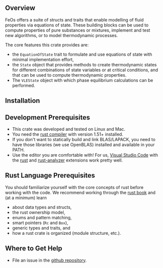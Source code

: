 ## Overview

FeOs offers a suite of structs and traits that enable modelling of fluid properties via equations of state.
These building blocks can be used to compute properties of pure substances or mixtures, implement and test new algorithms, or to model thermodynamic processes.

The core features this crate provides are:

- the `EquationOfState` trait to formulate and use equations of state with minimal implementation effort,
- the `State` object that provides methods to create thermodynamic states for different combinations of state variables or at critical conditions, and that can be used to compute thermodynamic properties.
- The `VLEState` object with which phase equilibrium calculations can be performed.

## Installation

## Development Prerequisites

- This crate was developed and tested on Linux and Mac.
- You need the [rust compiler](https://www.rust-lang.org/tools/install) with version 1.51+ installed.
- If you don't want to statically build and link BLAS/LAPACK, you need to have those libraries (we use OpenBLAS) installed and available in your PATH.
- Use the editor you are comfortable with! For us, [Visual Studio Code](https://code.visualstudio.com/) with the [rust](https://marketplace.visualstudio.com/items?itemName=rust-lang.rust) and [rust-analyzer](https://rust-analyzer.github.io/) extensions work pretty well.

## Rust Language Prerequisites

You should familiarize yourself with the core concepts of rust before working with the code.
We recommend working through the [rust book](https://doc.rust-lang.org/book/) and (at a minimum) learn

- about data types and structs,
- the rust ownership model,
- enums and pattern matching,
- smart pointers (`Rc` and `Box`),
- generic types and traits, and
- how a rust crate is organized (module structure, etc.).

## Where to Get Help

- File an issue in the [github repository](https://www.github.com).
